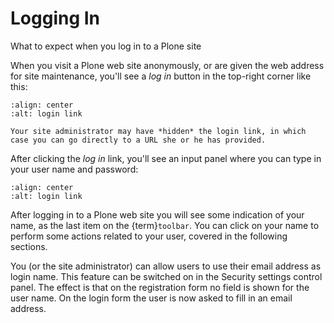# Logging In

What to expect when you log in to a Plone site

When you visit a Plone web site anonymously, or are given the web address for site maintenance, you'll see a *log in* button in the top-right corner like this:

```{figure} ../_robot/login-link.png
:align: center
:alt: login link
```

```{note}
Your site administrator may have *hidden* the login link, in which case you can go directly to a URL she or he has provided.
```

After clicking the *log in* link, you'll see an input panel where you can type in your user name and password:

```{figure} ../_robot/login-popup.png
:align: center
:alt: login link
```

After logging in to a Plone web site you will see some indication of your name, as the last item on the {term}`toolbar`.
You can click on your name to perform some actions related to your user, covered in the following sections.

You (or the site administrator) can allow users to use their email address as login name.
This feature can be switched on in the Security settings control panel.
The effect is that on the registration form no field is shown for the user name.
On the login form the user is now asked to fill in an email address.
